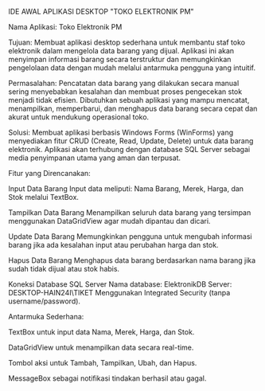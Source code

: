 IDE AWAL APLIKASI DESKTOP "TOKO ELEKTRONIK PM"

Nama Aplikasi: Toko Elektronik PM

Tujuan:
Membuat aplikasi desktop sederhana untuk membantu staf toko elektronik dalam mengelola data barang yang dijual. Aplikasi ini akan menyimpan informasi barang secara terstruktur dan memungkinkan pengelolaan data dengan mudah melalui antarmuka pengguna yang intuitif.

Permasalahan:
Pencatatan data barang yang dilakukan secara manual sering menyebabkan kesalahan dan membuat proses pengecekan stok menjadi tidak efisien. Dibutuhkan sebuah aplikasi yang mampu mencatat, menampilkan, memperbarui, dan menghapus data barang secara cepat dan akurat untuk mendukung operasional toko.

Solusi:
Membuat aplikasi berbasis Windows Forms (WinForms) yang menyediakan fitur CRUD (Create, Read, Update, Delete) untuk data barang elektronik. Aplikasi akan terhubung dengan database SQL Server sebagai media penyimpanan utama yang aman dan terpusat.

Fitur yang Direncanakan:

Input Data Barang
Input data meliputi: Nama Barang, Merek, Harga, dan Stok melalui TextBox.

Tampilkan Data Barang
Menampilkan seluruh data barang yang tersimpan menggunakan DataGridView agar mudah dipantau dan dicari.

Update Data Barang
Memungkinkan pengguna untuk mengubah informasi barang jika ada kesalahan input atau perubahan harga dan stok.

Hapus Data Barang
Menghapus data barang berdasarkan nama barang jika sudah tidak dijual atau stok habis.

Koneksi Database SQL Server
Nama database: ElektronikDB
Server: DESKTOP-HAIN24I\TIKET
Menggunakan Integrated Security (tanpa username/password).

Antarmuka Sederhana:

TextBox untuk input data Nama, Merek, Harga, dan Stok.

DataGridView untuk menampilkan data secara real-time.

Tombol aksi untuk Tambah, Tampilkan, Ubah, dan Hapus.

MessageBox sebagai notifikasi tindakan berhasil atau gagal.
